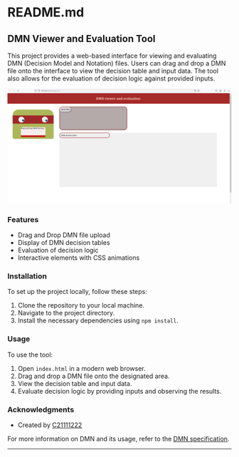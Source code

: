 # README.md

## DMN Viewer and Evaluation Tool

This project provides a web-based interface for viewing and evaluating DMN (Decision Model and Notation) files. Users can drag and drop a DMN file onto the interface to view the decision table and input data. The tool also allows for the evaluation of decision logic against provided inputs.

![Interface](image/style.png)
### Features

- Drag and Drop DMN file upload
- Display of DMN decision tables
- Evaluation of decision logic
- Interactive elements with CSS animations

### Installation

To set up the project locally, follow these steps:

1. Clone the repository to your local machine.
2. Navigate to the project directory.
3. Install the necessary dependencies using `npm install`.

### Usage

To use the tool:

1. Open `index.html` in a modern web browser.
2. Drag and drop a DMN file onto the designated area.
3. View the decision table and input data.
4. Evaluate decision logic by providing inputs and observing the results.

### Acknowledgments

- Created by [C21111222](https://github.com/C21111222)

For more information on DMN and its usage, refer to the [DMN specification](https://www.omg.org/spec/DMN/).

---